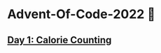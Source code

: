 # Advent-Of-Code-2022 🎄

## [Day 1: Calorie Counting](Advent-Of-Code-2022/Day%201:%20Calorie%20Counting)
